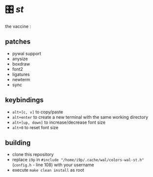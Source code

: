 # 🎛 *st*

the vaccine :

## patches

+ pywal support
+ anysize
+ boxdraw
+ font2
+ ligatures
+ newterm
+ sync

## keybindings

+ `alt+[c, v]` to copy/paste
+ `alt+enter` to create a new terminal with the same working directory
+ `alt+[up, down]` to increase/decrease font size
+ `alt+0` to reset font size

## building

+ clone this repository
+ replace `i9p` in `#include "/home/i9p/.cache/wal/colors-wal-st.h"` (`config.h` - line 108) with your username
+ execute `make clean install` as root


